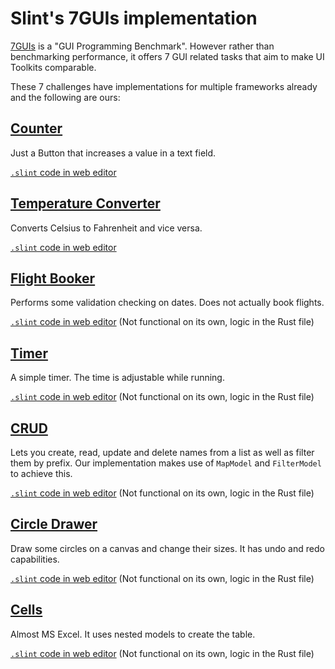 # Slint's 7GUIs implementation

[7GUIs](https://eugenkiss.github.io/7guis/) is a "GUI Programming Benchmark".
However rather than benchmarking performance, it offers 7 GUI related tasks that aim to make UI Toolkits comparable.

These 7 challenges have implementations for multiple frameworks already and the following are ours:

## [Counter](https://eugenkiss.github.io/7guis/tasks#counter)
Just a Button that increases a value in a text field.

<!-- ![Screenshot of the 7GUIs Counter](counter.png "Counter") -->

[`.slint` code in web editor](https://slint-ui.com/editor/?load_url=https://raw.githubusercontent.com/slint-ui/slint/master/examples/7guis/counter.slint)

## [Temperature Converter](https://eugenkiss.github.io/7guis/tasks/#temp)
Converts Celsius to Fahrenheit and vice versa.

<!-- ![Screenshot of the 7GUIs Temperature Converter](tempconv.png "Temperature Converter") -->

[`.slint` code in web editor](https://slint-ui.com/editor/?load_url=https://raw.githubusercontent.com/slint-ui/slint/master/examples/7guis/tempconv.slint)

## [Flight Booker](https://eugenkiss.github.io/7guis/tasks/#flight)
Performs some validation checking on dates.
Does not actually book flights.

<!-- ![Screenshot of the 7GUIs Flight Booker](booker.png "Flight Booker") -->

[`.slint` code in web editor](https://slint-ui.com/editor/?load_url=https://raw.githubusercontent.com/slint-ui/slint/master/examples/7guis/booker.slint)
(Not functional on its own, logic in the Rust file)

## [Timer](https://eugenkiss.github.io/7guis/tasks/#timer)
A simple timer. The time is adjustable while running.

<!-- ![Screenshot of the 7GUIs Timer](timer.png "Timer") -->

[`.slint` code in web editor](https://slint-ui.com/editor/?load_url=https://raw.githubusercontent.com/slint-ui/slint/master/examples/7guis/timer.slint)
(Not functional on its own, logic in the Rust file)

## [CRUD](https://eugenkiss.github.io/7guis/tasks/#crud)
Lets you create, read, update and delete names from a list as well as filter them by prefix.
Our implementation makes use of `MapModel` and `FilterModel` to achieve this.

<!-- ![Screenshot of the 7GUIs CRUD](crud.png "CRUD") -->

[`.slint` code in web editor](https://slint-ui.com/editor/?load_url=https://raw.githubusercontent.com/slint-ui/slint/master/examples/7guis/crud.slint)
(Not functional on its own, logic in the Rust file)

## [Circle Drawer](https://eugenkiss.github.io/7guis/tasks/#circle)
Draw some circles on a canvas and change their sizes. It has undo and redo capabilities.

<!-- ![Screenshot of the 7GUIs Circle Drawer](circledraw.png "Circle Drawer") -->

[`.slint` code in web editor](https://slint-ui.com/editor/?load_url=https://raw.githubusercontent.com/slint-ui/slint/master/examples/7guis/circledraw.slint)
(Not functional on its own, logic in the Rust file)

## [Cells](https://eugenkiss.github.io/7guis/tasks/#cells)
Almost MS Excel. It uses nested models to create the table.

<!-- ![Screenshot of the 7GUIs Cells](cells.png "Cells") -->

[`.slint` code in web editor](https://slint-ui.com/editor/?load_url=https://raw.githubusercontent.com/slint-ui/slint/master/examples/7guis/cells.slint)
(Not functional on its own, logic in the Rust file)